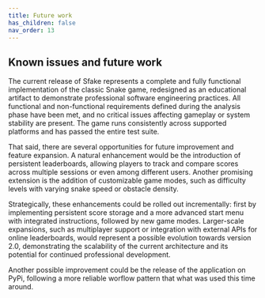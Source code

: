 ```yaml
---
title: Future work
has_children: false
nav_order: 13
---
```


## Known issues and future work

The current release of Sfake represents a complete and fully functional implementation of the classic Snake game, redesigned as an educational artifact to demonstrate professional software engineering practices. All functional and non-functional requirements defined during the analysis phase have been met, and no critical issues affecting gameplay or system stability are present. The game runs consistently across supported platforms and has passed the entire test suite.

That said, there are several opportunities for future improvement and feature expansion. A natural enhancement would be the introduction of persistent leaderboards, allowing players to track and compare scores across multiple sessions or even among different users. Another promising extension is the addition of customizable game modes, such as difficulty levels with varying snake speed or obstacle density.

Strategically, these enhancements could be rolled out incrementally: first by implementing persistent score storage and a more advanced start menu with integrated instructions, followed by new game modes. Larger-scale expansions, such as multiplayer support or integration with external APIs for online leaderboards, would represent a possible evolution towards version 2.0, demonstrating the scalability of the current architecture and its potential for continued professional development.

Another possible improvement could be the release of the application on PyPi, following a more reliable worflow pattern that what was used this time around.
